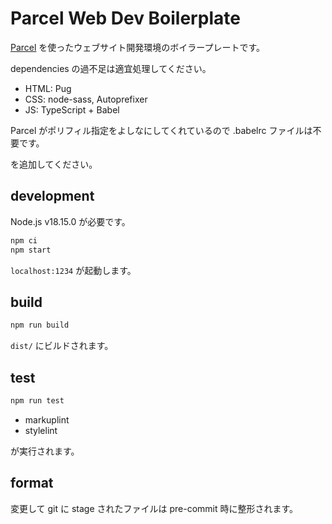 # Parcel Web Dev Boilerplate

[Parcel](https://parceljs.org/) を使ったウェブサイト開発環境のボイラープレートです。

dependencies の過不足は適宜処理してください。

- HTML: Pug
- CSS: node-sass, Autoprefixer
- JS: TypeScript + Babel

Parcel がポリフィル指定をよしなにしてくれているので .babelrc ファイルは不要です。

を追加してください。

## development

Node.js v18.15.0 が必要です。

```bash
npm ci
npm start
```

`localhost:1234` が起動します。

## build

```bash
npm run build
```

`dist/` にビルドされます。

## test

```bash
npm run test
```

- markuplint
- stylelint

が実行されます。

## format

変更して git に stage されたファイルは pre-commit 時に整形されます。

